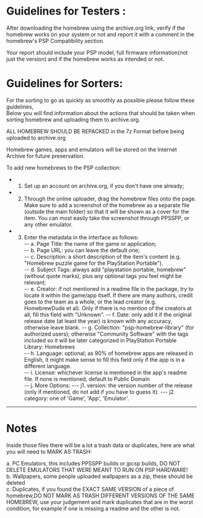 # Guidelines for Testers : 

After downloading the homebrew using the archive.org link, verify if the homebrew works on your system or not and report it with a comment in the homebrew's PSP Compatibility section.

Your report should include your PSP model, full firmware information(not just the version) and if the homebrew works as intended or not.	

# Guidelines for Sorters:

For the sorting to go as quickly as smoothly as possible please follow these guidelines,	
Below you will find information about the actions that should be taken when sorting homebrew and uploading them to archive.org.	

ALL HOMEBREW SHOULD BE REPACKED in the 7z Format before being uploaded to archive.org	
	
Homebrew games, apps and emulators will be stored on the Internet Archive for future preservation.	
	
To add new homebrews to the PSP collection:	
- 1. Set up an account on archive.org, if you don't have one already;	
- 2. Through the online uploader, drag the homebrew files onto the page. Make sure to add a screenshot of the homebrew as a separate file (outside the main folder) so that it will be shown as a cover for the item. You can most easily take the screenshot through PPSSPP, or any other emulator.	
- 3. Enter the metadata in the interface as follows:	
-- a. Page Title: the name of the game or application;	
-- b. Page URL: you can leave the default one;	
-- c. Description: a short description of the item's content (e.g. "Homebrew puzzle game for the PlayStation Portable").	
-- d. Subject Tags: always add "playstation portable, homebrew" (without quote marks), plus any optional tags you feel might be relevant;	
-- e. Creator: if not mentioned in a readme file in the package, try to locate it within the game/app itself. If there are many authors, credit goes to the team as a whole, or the lead creator (e.g. HomebrewDude et al). Only if there is no mention of the creators at all, fill this field with "Unknown".	
-- f. Date: only add it if the original release date (at least the year) is known with any accuracy, otherwise leave blank.	
-- g. Collection: "psp-homebrew-library" (for authorized users); otherwise "Community Software" with the tags included so it will be later categorized in PlayStation Portable Library: Homebrews 	
-- h. Language: optional; as 90% of homebrew apps are released in English, it might make sense to fill this field only if the app is in a different language.	
-- i. License: whichever license is mentioned in the app's readme file. If none is mentioned, default to Public Domain	
-- j. More Options:	
--- j1. version: the version number of the release (only if mentioned, do not add if you have to guess it).	
--- j2. category: one of 'Game', 'App', 'Emulator'.	
	
------------------------------------------------------------------------------------------------------------	

# Notes

Inside those files there will be  a lot a trash data or duplicates, here are what you will need to MARK AS TRASH:	
	
a. PC Emulators, this includes PPSSPP builds or jpcsp builds, DO NOT DELETE EMULATORS THAT WERE MEANT TO RUN ON PSP HARDWARE!	
b. Wallpapers, some people uploaded wallpapers as a zip, these should be deleted	
c. Duplicates, if you found the EXACT SAME VERSION of a piece of homebrew,DO NOT MARK  AS TRASH DIFFERENT VERSIONS OF THE SAME HOMEBREW, use your judgement and mark duplicates that are in the worst condition, for example if one is missing a readme and the other is not.